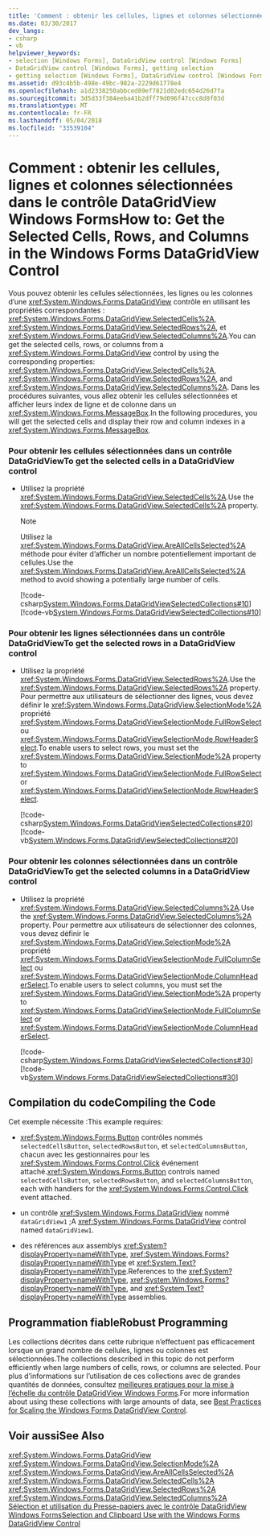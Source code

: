 ```yaml
---
title: 'Comment : obtenir les cellules, lignes et colonnes sélectionnées dans le contrôle DataGridView Windows Forms'
ms.date: 03/30/2017
dev_langs:
- csharp
- vb
helpviewer_keywords:
- selection [Windows Forms], DataGridView control [Windows Forms]
- DataGridView control [Windows Forms], getting selection
- getting selection [Windows Forms], DataGridView control [Windows Forms]
ms.assetid: d93c4b5b-498e-49bc-982a-2229d61778e4
ms.openlocfilehash: a1d2338250abbced89ef7821d02edc654d26d7fa
ms.sourcegitcommit: 3d5d33f384eeba41b2dff79d096f47ccc8d8f03d
ms.translationtype: MT
ms.contentlocale: fr-FR
ms.lasthandoff: 05/04/2018
ms.locfileid: "33539104"
---
```

# <a name="how-to-get-the-selected-cells-rows-and-columns-in-the-windows-forms-datagridview-control"></a><span data-ttu-id="b1d92-102">Comment : obtenir les cellules, lignes et colonnes sélectionnées dans le contrôle DataGridView Windows Forms</span><span class="sxs-lookup"><span data-stu-id="b1d92-102">How to: Get the Selected Cells, Rows, and Columns in the Windows Forms DataGridView Control</span></span>
<span data-ttu-id="b1d92-103">Vous pouvez obtenir les cellules sélectionnées, les lignes ou les colonnes d’une <xref:System.Windows.Forms.DataGridView> contrôle en utilisant les propriétés correspondantes : <xref:System.Windows.Forms.DataGridView.SelectedCells%2A>, <xref:System.Windows.Forms.DataGridView.SelectedRows%2A>, et <xref:System.Windows.Forms.DataGridView.SelectedColumns%2A>.</span><span class="sxs-lookup"><span data-stu-id="b1d92-103">You can get the selected cells, rows, or columns from a <xref:System.Windows.Forms.DataGridView> control by using the corresponding properties: <xref:System.Windows.Forms.DataGridView.SelectedCells%2A>, <xref:System.Windows.Forms.DataGridView.SelectedRows%2A>, and <xref:System.Windows.Forms.DataGridView.SelectedColumns%2A>.</span></span> <span data-ttu-id="b1d92-104">Dans les procédures suivantes, vous allez obtenir les cellules sélectionnées et afficher leurs index de ligne et de colonne dans un <xref:System.Windows.Forms.MessageBox>.</span><span class="sxs-lookup"><span data-stu-id="b1d92-104">In the following procedures, you will get the selected cells and display their row and column indexes in a <xref:System.Windows.Forms.MessageBox>.</span></span>  
  
### <a name="to-get-the-selected-cells-in-a-datagridview-control"></a><span data-ttu-id="b1d92-105">Pour obtenir les cellules sélectionnées dans un contrôle DataGridView</span><span class="sxs-lookup"><span data-stu-id="b1d92-105">To get the selected cells in a DataGridView control</span></span>  
  
-   <span data-ttu-id="b1d92-106">Utilisez la propriété <xref:System.Windows.Forms.DataGridView.SelectedCells%2A>.</span><span class="sxs-lookup"><span data-stu-id="b1d92-106">Use the <xref:System.Windows.Forms.DataGridView.SelectedCells%2A> property.</span></span>  
  
    > [!NOTE]
    >  <span data-ttu-id="b1d92-107">Utilisez la <xref:System.Windows.Forms.DataGridView.AreAllCellsSelected%2A> méthode pour éviter d’afficher un nombre potentiellement important de cellules.</span><span class="sxs-lookup"><span data-stu-id="b1d92-107">Use the <xref:System.Windows.Forms.DataGridView.AreAllCellsSelected%2A> method to avoid showing a potentially large number of cells.</span></span>  
  
     [!code-csharp[System.Windows.Forms.DataGridViewSelectedCollections#10](../../../../samples/snippets/csharp/VS_Snippets_Winforms/System.Windows.Forms.DataGridViewSelectedCollections/CS/DataGridViewSelectedCollections.cs#10)]
     [!code-vb[System.Windows.Forms.DataGridViewSelectedCollections#10](../../../../samples/snippets/visualbasic/VS_Snippets_Winforms/System.Windows.Forms.DataGridViewSelectedCollections/VB/DataGridViewSelectedCollections.vb#10)]  
  
### <a name="to-get-the-selected-rows-in-a-datagridview-control"></a><span data-ttu-id="b1d92-108">Pour obtenir les lignes sélectionnées dans un contrôle DataGridView</span><span class="sxs-lookup"><span data-stu-id="b1d92-108">To get the selected rows in a DataGridView control</span></span>  
  
-   <span data-ttu-id="b1d92-109">Utilisez la propriété <xref:System.Windows.Forms.DataGridView.SelectedRows%2A>.</span><span class="sxs-lookup"><span data-stu-id="b1d92-109">Use the <xref:System.Windows.Forms.DataGridView.SelectedRows%2A> property.</span></span> <span data-ttu-id="b1d92-110">Pour permettre aux utilisateurs de sélectionner des lignes, vous devez définir le <xref:System.Windows.Forms.DataGridView.SelectionMode%2A> propriété <xref:System.Windows.Forms.DataGridViewSelectionMode.FullRowSelect> ou <xref:System.Windows.Forms.DataGridViewSelectionMode.RowHeaderSelect>.</span><span class="sxs-lookup"><span data-stu-id="b1d92-110">To enable users to select rows, you must set the <xref:System.Windows.Forms.DataGridView.SelectionMode%2A> property to <xref:System.Windows.Forms.DataGridViewSelectionMode.FullRowSelect> or <xref:System.Windows.Forms.DataGridViewSelectionMode.RowHeaderSelect>.</span></span>  
  
     [!code-csharp[System.Windows.Forms.DataGridViewSelectedCollections#20](../../../../samples/snippets/csharp/VS_Snippets_Winforms/System.Windows.Forms.DataGridViewSelectedCollections/CS/DataGridViewSelectedCollections.cs#20)]
     [!code-vb[System.Windows.Forms.DataGridViewSelectedCollections#20](../../../../samples/snippets/visualbasic/VS_Snippets_Winforms/System.Windows.Forms.DataGridViewSelectedCollections/VB/DataGridViewSelectedCollections.vb#20)]  
  
### <a name="to-get-the-selected-columns-in-a-datagridview-control"></a><span data-ttu-id="b1d92-111">Pour obtenir les colonnes sélectionnées dans un contrôle DataGridView</span><span class="sxs-lookup"><span data-stu-id="b1d92-111">To get the selected columns in a DataGridView control</span></span>  
  
-   <span data-ttu-id="b1d92-112">Utilisez la propriété <xref:System.Windows.Forms.DataGridView.SelectedColumns%2A>.</span><span class="sxs-lookup"><span data-stu-id="b1d92-112">Use the <xref:System.Windows.Forms.DataGridView.SelectedColumns%2A> property.</span></span> <span data-ttu-id="b1d92-113">Pour permettre aux utilisateurs de sélectionner des colonnes, vous devez définir le <xref:System.Windows.Forms.DataGridView.SelectionMode%2A> propriété <xref:System.Windows.Forms.DataGridViewSelectionMode.FullColumnSelect> ou <xref:System.Windows.Forms.DataGridViewSelectionMode.ColumnHeaderSelect>.</span><span class="sxs-lookup"><span data-stu-id="b1d92-113">To enable users to select columns, you must set the <xref:System.Windows.Forms.DataGridView.SelectionMode%2A> property to <xref:System.Windows.Forms.DataGridViewSelectionMode.FullColumnSelect> or <xref:System.Windows.Forms.DataGridViewSelectionMode.ColumnHeaderSelect>.</span></span>  
  
     [!code-csharp[System.Windows.Forms.DataGridViewSelectedCollections#30](../../../../samples/snippets/csharp/VS_Snippets_Winforms/System.Windows.Forms.DataGridViewSelectedCollections/CS/DataGridViewSelectedCollections.cs#30)]
     [!code-vb[System.Windows.Forms.DataGridViewSelectedCollections#30](../../../../samples/snippets/visualbasic/VS_Snippets_Winforms/System.Windows.Forms.DataGridViewSelectedCollections/VB/DataGridViewSelectedCollections.vb#30)]  
  
## <a name="compiling-the-code"></a><span data-ttu-id="b1d92-114">Compilation du code</span><span class="sxs-lookup"><span data-stu-id="b1d92-114">Compiling the Code</span></span>  
 <span data-ttu-id="b1d92-115">Cet exemple nécessite :</span><span class="sxs-lookup"><span data-stu-id="b1d92-115">This example requires:</span></span>  
  
-   <span data-ttu-id="b1d92-116"><xref:System.Windows.Forms.Button> contrôles nommés `selectedCellsButton`, `selectedRowsButton`, et `selectedColumnsButton`, chacun avec les gestionnaires pour les <xref:System.Windows.Forms.Control.Click> événement attaché.</span><span class="sxs-lookup"><span data-stu-id="b1d92-116"><xref:System.Windows.Forms.Button> controls named `selectedCellsButton`, `selectedRowsButton`, and `selectedColumnsButton`, each with handlers for the <xref:System.Windows.Forms.Control.Click> event attached.</span></span>  
  
-   <span data-ttu-id="b1d92-117">un contrôle <xref:System.Windows.Forms.DataGridView> nommé `dataGridView1` ;</span><span class="sxs-lookup"><span data-stu-id="b1d92-117">A <xref:System.Windows.Forms.DataGridView> control named `dataGridView1`.</span></span>  
  
-   <span data-ttu-id="b1d92-118">des références aux assemblys <xref:System?displayProperty=nameWithType>, <xref:System.Windows.Forms?displayProperty=nameWithType> et <xref:System.Text?displayProperty=nameWithType>.</span><span class="sxs-lookup"><span data-stu-id="b1d92-118">References to the <xref:System?displayProperty=nameWithType>, <xref:System.Windows.Forms?displayProperty=nameWithType>, and <xref:System.Text?displayProperty=nameWithType> assemblies.</span></span>  
  
## <a name="robust-programming"></a><span data-ttu-id="b1d92-119">Programmation fiable</span><span class="sxs-lookup"><span data-stu-id="b1d92-119">Robust Programming</span></span>  
 <span data-ttu-id="b1d92-120">Les collections décrites dans cette rubrique n’effectuent pas efficacement lorsque un grand nombre de cellules, lignes ou colonnes est sélectionnées.</span><span class="sxs-lookup"><span data-stu-id="b1d92-120">The collections described in this topic do not perform efficiently when large numbers of cells, rows, or columns are selected.</span></span> <span data-ttu-id="b1d92-121">Pour plus d’informations sur l’utilisation de ces collections avec de grandes quantités de données, consultez [meilleures pratiques pour la mise à l’échelle du contrôle DataGridView Windows Forms](../../../../docs/framework/winforms/controls/best-practices-for-scaling-the-windows-forms-datagridview-control.md).</span><span class="sxs-lookup"><span data-stu-id="b1d92-121">For more information about using these collections with large amounts of data, see [Best Practices for Scaling the Windows Forms DataGridView Control](../../../../docs/framework/winforms/controls/best-practices-for-scaling-the-windows-forms-datagridview-control.md).</span></span>  
  
## <a name="see-also"></a><span data-ttu-id="b1d92-122">Voir aussi</span><span class="sxs-lookup"><span data-stu-id="b1d92-122">See Also</span></span>  
 <xref:System.Windows.Forms.DataGridView>  
 <xref:System.Windows.Forms.DataGridView.SelectionMode%2A>  
 <xref:System.Windows.Forms.DataGridView.AreAllCellsSelected%2A>  
 <xref:System.Windows.Forms.DataGridView.SelectedCells%2A>  
 <xref:System.Windows.Forms.DataGridView.SelectedRows%2A>  
 <xref:System.Windows.Forms.DataGridView.SelectedColumns%2A>  
 [<span data-ttu-id="b1d92-123">Sélection et utilisation du Presse-papiers avec le contrôle DataGridView Windows Forms</span><span class="sxs-lookup"><span data-stu-id="b1d92-123">Selection and Clipboard Use with the Windows Forms DataGridView Control</span></span>](../../../../docs/framework/winforms/controls/selection-and-clipboard-use-with-the-windows-forms-datagridview-control.md)

